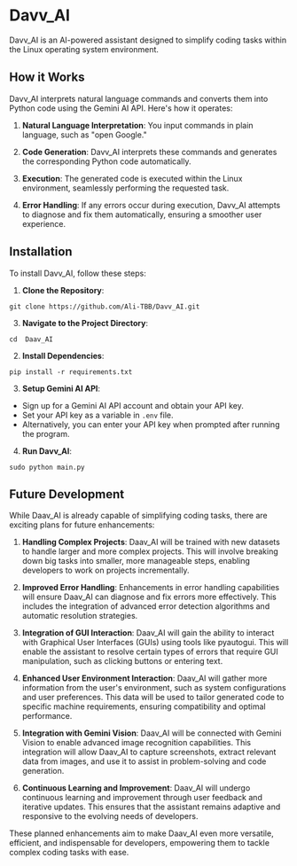 # Davv_AI

Davv_AI is an AI-powered assistant designed to simplify coding tasks within the Linux operating system environment.

## How it Works

Davv_AI interprets natural language commands and converts them into Python code using the Gemini AI API. Here's how it operates:

1. **Natural Language Interpretation**: You input commands in plain language, such as "open Google."
2. **Code Generation**: Davv_AI interprets these commands and generates the corresponding Python code automatically.

3. **Execution**: The generated code is executed within the Linux environment, seamlessly performing the requested task.

4. **Error Handling**: If any errors occur during execution, Davv_AI attempts to diagnose and fix them automatically, ensuring a smoother user experience.

## Installation

To install Davv_AI, follow these steps:

1. **Clone the Repository**:

```
git clone https://github.com/Ali-TBB/Davv_AI.git
```

3. **Navigate to the Project Directory**:

```
cd  Daav_AI
```

2. **Install Dependencies**:

```
pip install -r requirements.txt
```

3. **Setup Gemini AI API**:

- Sign up for a Gemini AI API account and obtain your API key.
- Set your API key as a variable in `.env` file.
- Alternatively, you can enter your API key when prompted after running the program.

4. **Run Davv_AI**:

```
sudo python main.py
```

## Future Development

While Daav_AI is already capable of simplifying coding tasks, there are exciting plans for future enhancements:

1. **Handling Complex Projects**: Daav_AI will be trained with new datasets to handle larger and more complex projects. This will involve breaking down big tasks into smaller, more manageable steps, enabling developers to work on projects incrementally.

2. **Improved Error Handling**: Enhancements in error handling capabilities will ensure Daav_AI can diagnose and fix errors more effectively. This includes the integration of advanced error detection algorithms and automatic resolution strategies.

3. **Integration of GUI Interaction**: Daav_AI will gain the ability to interact with Graphical User Interfaces (GUIs) using tools like pyautogui. This will enable the assistant to resolve certain types of errors that require GUI manipulation, such as clicking buttons or entering text.

4. **Enhanced User Environment Interaction**: Daav_AI will gather more information from the user's environment, such as system configurations and user preferences. This data will be used to tailor generated code to specific machine requirements, ensuring compatibility and optimal performance.

5. **Integration with Gemini Vision**: Daav_AI will be connected with Gemini Vision to enable advanced image recognition capabilities. This integration will allow Daav_AI to capture screenshots, extract relevant data from images, and use it to assist in problem-solving and code generation.

6. **Continuous Learning and Improvement**: Daav_AI will undergo continuous learning and improvement through user feedback and iterative updates. This ensures that the assistant remains adaptive and responsive to the evolving needs of developers.

These planned enhancements aim to make Daav_AI even more versatile, efficient, and indispensable for developers, empowering them to tackle complex coding tasks with ease.
